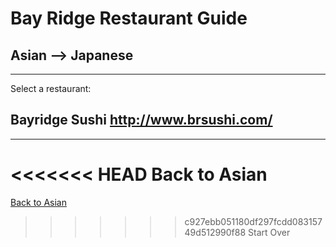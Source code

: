 # Bay Ridge Restaurant Guide
## Asian --> Japanese
---
Select a restaurant:
## Bayridge Sushi http://www.brsushi.com/
---
<<<<<<< HEAD
Back to Asian
=======
[Back to Asian](..)
>>>>>>> c927ebb051180df297fcdd08315749d512990f88
Start Over
